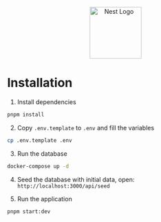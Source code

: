 <p align="center">
  <a href="http://nestjs.com/" target="blank"><img src="https://nestjs.com/img/logo-small.svg" width="120" alt="Nest Logo" /></a>
</p>

# Installation

1. Install dependencies

```bash
pnpm install
```

2. Copy `.env.template` to `.env` and fill the variables

```bash
cp .env.template .env
```

3. Run the database

```bash
docker-compose up -d
```

4. Seed the database with initial data, open: `http://localhost:3000/api/seed`

5. Run the application

```bash
pnpm start:dev
```
